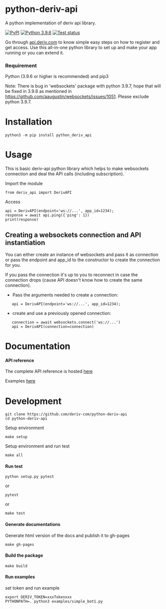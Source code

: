 # python-deriv-api
A python implementation of deriv api library.

[![PyPI](https://img.shields.io/pypi/v/python_deriv_api.svg?style=flat-square)](https://pypi.org/project/python_deriv_api/)
[![Python 3.9.6](https://img.shields.io/badge/python-3.9.6-blue.svg)](https://www.python.org/download/releases/3.9.6/)
[![Test status](https://github.com/deriv-com/python-deriv-api/actions/workflows/build.yml/badge.svg)](https://github.com/deriv-com/python-deriv-api)

Go through [api.deriv.com](https://api.deriv.com/) to know simple easy steps on how to register and get access.
Use this all-in-one python library to set up and make your app running or you can extend it.

### Requirement
Python (3.9.6 or higher is recommended) and pip3

Note: There is bug in 'websockets' package with python 3.9.7, hope that will be fixed in 3.9.8 as mentioned in
https://github.com/aaugustin/websockets/issues/1051. Please exclude python 3.9.7.

# Installation

`python3 -m pip install python_deriv_api`

# Usage
This is basic deriv-api python library which helps to make websockets connection and
deal the API calls (including subscription).

Import the module

```
from deriv_api import DerivAPI
```

Access 

```
api = DerivAPI(endpoint='ws://...', app_id=1234);
response = await api.ping({'ping': 1})
print(response) 
```

## Creating a websockets connection and API instantiation
You can either create an instance of websockets and pass it as connection
    or
pass the endpoint and app_id to the constructor to create the connection for you.

If you pass the connection it's up to you to reconnect in case the connection drops (cause API doesn't know how to create the same connection).


- Pass the arguments needed to create a connection:
```
   api = DerivAPI(endpoint='ws://...', app_id=1234);
```

- create and use a previously opened connection:
```
   connection = await websockets.connect('ws://...')
   api = DerivAPI(connection=connection)
```

# Documentation

#### API reference
The complete API reference is hosted [here](https://deriv-com.github.io/python-deriv-api/)

Examples [here](https://github.com/deriv-com/python-deriv-api/tree/master/examples)

# Development
```
git clone https://github.com/deriv-com/python-deriv-api
cd python-deriv-api
```
Setup environment
```
make setup
```

Setup environment and run test
```
make all
```

#### Run test

```
python setup.py pytest
```

or

```
pytest
```

or

```
make test
```
#### Generate documentations

Generate html version of the docs and publish it to gh-pages

```
make gh-pages
```

#### Build the package
```
make build
```
#### Run examples

set token and run example

```
export DERIV_TOKEN=xxxTokenxxx
PYTHONPATH=. python3 examples/simple_bot1.py
```

